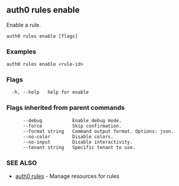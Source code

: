 ## auth0 rules enable

Enable a rule.

```
auth0 rules enable [flags]
```

### Examples

```
auth0 rules enable <rule-id>
```

### Flags

```
  -h, --help   help for enable
```

### Flags inherited from parent commands

```
      --debug           Enable debug mode.
      --force           Skip confirmation.
      --format string   Command output format. Options: json.
      --no-color        Disable colors.
      --no-input        Disable interactivity.
      --tenant string   Specific tenant to use.
```

### SEE ALSO

* [auth0 rules](auth0_rules.md)	 - Manage resources for rules
